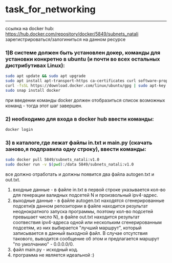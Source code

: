 # task_for_networking
____
ссылка на docker hub: https://hub.docker.com/repository/docker/5849/subnets_natali
зарегистрироваться/залогиниться на данном ресурсе

### 1)В системе должен быть установлен докер, команды для установки конкретно в ubuntu (и почти во всех остальных дистрибутивах Linux): 
```bash
sudo apt update && sudo apt upgrade 
sudo apt install apt-transport-https ca-certificates curl software-properties-common 
curl -fsSL https://download.docker.com/linux/ubuntu/gpg | sudo apt-key add - 
sudo snap install docker 
```
при введении команды docker должен отобразиться список возможных команд - тогда этот шаг завершен.
### 2) необходимо для входа в docker hub ввести команды:
```bash
docker login 
```
### 3) в каталоге,где лежат файлы in.txt и main.py (скачать заново,я подправила одну строку), ввести команды:
```bash
sudo docker pull 5849/subnets_natali:v1.0
sudo docker run -v $(pwd):/data 5849/subnets_natali:v1.0 
```
все должно отработать и должны появится два файла autogen.txt и out.txt.


1. входные данные - в файле in.txt в первой строке указывается кол-во для генерации валидных подсетей N и произвольный ipv4-адрес.
2. выходные данные - в файле autogen.txt находятся сгенерированные подсети(в данном репозитории в файле находится результат неоднократного запуска программы,
поэтому кол-во подсетей превышает число N), в файле out.txt находится результат соотвествия ipv4-адреса одной или нескольким сгенерированным подсетям, из них выбирается "лучший маршрут", который записывается в данный выходной файл.
В случае отсутствия такового, выводится сообщение об этом и предлагается маршрут "по умолчанию" - 0.0.0.0/0.
3. файл main.py - исходный код.
4. программа не является идеальной :)
